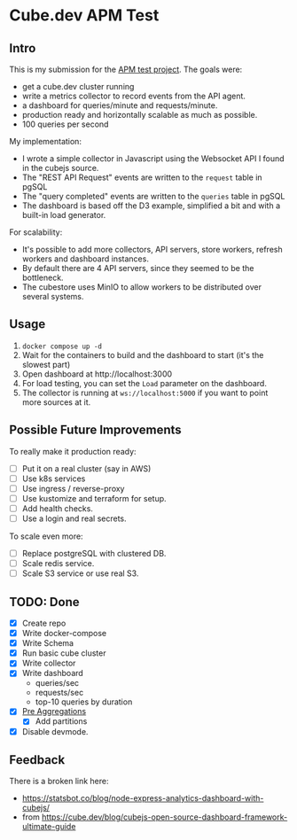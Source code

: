 # Cube.dev APM Test

## Intro

This is my submission for the [APM test project][apm]. The goals were:

- get a cube.dev cluster running
- write a metrics collector to record events from the API agent.
- a dashboard for queries/minute and requests/minute.
- production ready and horizontally scalable as much as possible.
- 100 queries per second

My implementation:
- I wrote a simple collector in Javascript using the Websocket API I found in the cubejs source.
- The "REST API Request" events are written to the `request` table in pgSQL
- The "query completed" events are written to the `queries` table in pgSQL
- The dashboard is based off the D3 example, simplified a bit and with a built-in load generator.

For scalability:
- It's possible to add more collectors, API servers, store workers, refresh workers and dashboard instances.
- By default there are 4 API servers, since they seemed to be the bottleneck.
- The cubestore uses MinIO to allow workers to be distributed over several systems.

[apm]: https://descriptive-reply-0b7.notion.site/APM-Test-Project-3955dc71b5564923b2dc380c75b49b0b

## Usage 

1. `docker compose up -d`
2. Wait for the containers to build and the dashboard to start (it's the slowest part)
2. Open dashboard at http://localhost:3000
3. For load testing, you can set the `Load` parameter on the dashboard.
4. The collector is running at `ws://localhost:5000` if you want to point more sources at it.

## Possible Future Improvements

To really make it production ready:

- [ ] Put it on a real cluster (say in AWS)
- [ ] Use k8s services
- [ ] Use ingress / reverse-proxy
- [ ] Use kustomize and terraform for setup.
- [ ] Add health checks.
- [ ] Use a login and real secrets.

To scale even more:

- [ ] Replace postgreSQL with clustered DB.
- [ ] Scale redis service.
- [ ] Scale S3 service or use real S3.

## TODO: Done

- [x] Create repo
- [x] Write docker-compose
- [x] Write Schema
- [x] Run basic cube cluster
- [x] Write collector
- [x] Write dashboard
    - queries/sec
    - requests/sec
    - top-10 queries by duration 
- [x] [Pre Aggregations](https://cube.dev/docs/schema/reference/pre-aggregations)
    - [x] Add partitions
- [x] Disable devmode.

## Feedback

There is a broken link here:

- https://statsbot.co/blog/node-express-analytics-dashboard-with-cubejs/
- from https://cube.dev/blog/cubejs-open-source-dashboard-framework-ultimate-guide


